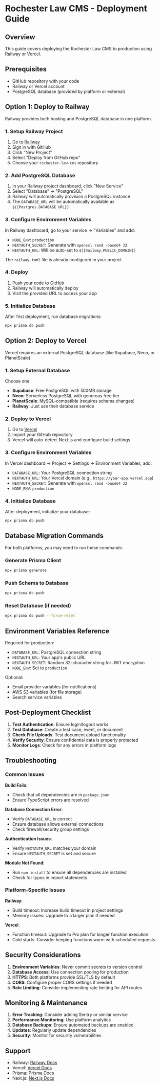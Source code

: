 # Rochester Law CMS - Deployment Guide

## Overview
This guide covers deploying the Rochester Law CMS to production using Railway or Vercel.

## Prerequisites
- GitHub repository with your code
- Railway or Vercel account
- PostgreSQL database (provided by platform or external)

## Option 1: Deploy to Railway

Railway provides both hosting and PostgreSQL database in one platform.

### 1. Setup Railway Project
1. Go to [Railway](https://railway.app)
2. Sign in with GitHub
3. Click "New Project"
4. Select "Deploy from GitHub repo"
5. Choose your `rochester-law-cms` repository

### 2. Add PostgreSQL Database
1. In your Railway project dashboard, click "New Service"
2. Select "Database" → "PostgreSQL"
3. Railway will automatically provision a PostgreSQL instance
4. The `DATABASE_URL` will be automatically available as `${{Postgres.DATABASE_URL}}`

### 3. Configure Environment Variables
In Railway dashboard, go to your service → "Variables" and add:
- `NODE_ENV`: `production`
- `NEXTAUTH_SECRET`: Generate with `openssl rand -base64 32`
- `NEXTAUTH_URL`: Will be auto-set to `${{Railway.PUBLIC_DOMAIN}}`

The `railway.toml` file is already configured in your project.

### 4. Deploy
1. Push your code to GitHub
2. Railway will automatically deploy
3. Visit the provided URL to access your app

### 5. Initialize Database
After first deployment, run database migrations:
```bash
npx prisma db push
```

## Option 2: Deploy to Vercel

Vercel requires an external PostgreSQL database (like Supabase, Neon, or PlanetScale).

### 1. Setup External Database
Choose one:
- **Supabase**: Free PostgreSQL with 500MB storage
- **Neon**: Serverless PostgreSQL with generous free tier
- **PlanetScale**: MySQL-compatible (requires schema changes)
- **Railway**: Just use their database service

### 2. Deploy to Vercel
1. Go to [Vercel](https://vercel.com)
2. Import your GitHub repository
3. Vercel will auto-detect Next.js and configure build settings

### 3. Configure Environment Variables
In Vercel dashboard → Project → Settings → Environment Variables, add:
- `DATABASE_URL`: Your PostgreSQL connection string
- `NEXTAUTH_URL`: Your Vercel domain (e.g., `https://your-app.vercel.app`)
- `NEXTAUTH_SECRET`: Generate with `openssl rand -base64 32`
- `NODE_ENV`: `production`

### 4. Initialize Database
After deployment, initialize your database:
```bash
npx prisma db push
```

## Database Migration Commands

For both platforms, you may need to run these commands:

### Generate Prisma Client
```bash
npx prisma generate
```

### Push Schema to Database
```bash
npx prisma db push
```

### Reset Database (if needed)
```bash
npx prisma db push --force-reset
```

## Environment Variables Reference

Required for production:
- `DATABASE_URL`: PostgreSQL connection string
- `NEXTAUTH_URL`: Your app's public URL
- `NEXTAUTH_SECRET`: Random 32-character string for JWT encryption
- `NODE_ENV`: Set to `production`

Optional:
- Email provider variables (for notifications)
- AWS S3 variables (for file storage)
- Search service variables

## Post-Deployment Checklist

1. **Test Authentication**: Ensure login/logout works
2. **Test Database**: Create a test case, event, or document
3. **Check File Uploads**: Test document upload functionality
4. **Verify Security**: Ensure confidential data is properly protected
5. **Monitor Logs**: Check for any errors in platform logs

## Troubleshooting

### Common Issues

**Build Fails**: 
- Check that all dependencies are in `package.json`
- Ensure TypeScript errors are resolved

**Database Connection Error**:
- Verify `DATABASE_URL` is correct
- Ensure database allows external connections
- Check firewall/security group settings

**Authentication Issues**:
- Verify `NEXTAUTH_URL` matches your domain
- Ensure `NEXTAUTH_SECRET` is set and secure

**Module Not Found**:
- Run `npm install` to ensure all dependencies are installed
- Check for typos in import statements

### Platform-Specific Issues

**Railway**:
- Build timeout: Increase build timeout in project settings
- Memory issues: Upgrade to a larger plan if needed

**Vercel**:
- Function timeout: Upgrade to Pro plan for longer function execution
- Cold starts: Consider keeping functions warm with scheduled requests

## Security Considerations

1. **Environment Variables**: Never commit secrets to version control
2. **Database Access**: Use connection pooling for production
3. **HTTPS**: Both platforms provide SSL/TLS by default
4. **CORS**: Configure proper CORS settings if needed
5. **Rate Limiting**: Consider implementing rate limiting for API routes

## Monitoring & Maintenance

1. **Error Tracking**: Consider adding Sentry or similar service
2. **Performance Monitoring**: Use platform analytics
3. **Database Backups**: Ensure automated backups are enabled
4. **Updates**: Regularly update dependencies
5. **Security**: Monitor for security vulnerabilities

## Support

- Railway: [Railway Docs](https://docs.railway.app)
- Vercel: [Vercel Docs](https://vercel.com/docs)
- Prisma: [Prisma Docs](https://www.prisma.io/docs)
- Next.js: [Next.js Docs](https://nextjs.org/docs)
